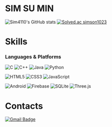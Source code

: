 # SIM SU MIN

![Sim4110's GitHub stats](https://github-readme-stats.vercel.app/api?username=sim4110&show_icons=true&theme=highcontrast)
[![Solved.ac
simson1023](http://mazassumnida.wtf/api/generate_badge?boj=simson1023)](https://solved.ac/simson1023)


# Skills
### Languages & Platforms
![C](https://img.shields.io/badge/C-A8B9CC.svg?&style=for-the-badge&logo=C&logoColor=white)
![C++](https://img.shields.io/badge/C++-00599C.svg?&style=for-the-badge&logo=cplusplus&logoColor=white)
![Java](https://img.shields.io/badge/Java-007396.svg?&style=for-the-badge&logo=Java&logoColor=white)
![Python](https://img.shields.io/badge/Python-3776AB.svg?&style=for-the-badge&logo=Python&logoColor=white)

![HTML5](https://img.shields.io/badge/html5-E34F26.svg?&style=for-the-badge&logo=html5&logoColor=white)
![CSS3](https://img.shields.io/badge/css3-1572B6.svg?&style=for-the-badge&logo=css3&logoColor=white)
![JavaScript](https://img.shields.io/badge/javascript-F7DF1E.svg?&style=for-the-badge&logo=javascript&logoColor=white)

![Android](https://img.shields.io/badge/Android-3DDC84.svg?&style=for-the-badge&logo=Android&logoColor=white)
![Firebase](https://img.shields.io/badge/Firebase-FFCA28.svg?&style=for-the-badge&logo=Firebase&logoColor=white)
![SQLite](https://img.shields.io/badge/SQLite-003B57.svg?&style=for-the-badge&logo=SQLite&logoColor=white)
![Three.js](https://img.shields.io/badge/threedotjs-000000.svg?&style=for-the-badge&logo=threedotjs&logoColor=white)


# Contacts
[![Gmail Badge](https://img.shields.io/badge/Gmail-d14836?style=flat-square&logo=Gmail&logoColor=white&link=mailto:sim84827@gmail.com)](mailto:sim84827@gmail.com)




<!--
**sim4110/sim4110** is a ✨ _special_ ✨ repository because its `README.md` (this file) appears on your GitHub profile.

Here are some ideas to get you started:

- 🔭 I’m currently working on ...
- 🌱 I’m currently learning ...
- 👯 I’m looking to collaborate on ...
- 🤔 I’m looking for help with ...
- 💬 Ask me about ...
- 📫 How to reach me: ...
- 😄 Pronouns: ...
- ⚡ Fun fact: ...
-->
